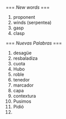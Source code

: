 === *New words* ===

1. proponent
2. winds (serpentea)
3. gasp
4. clasp

=== *Nuevas Palabras* ===

1. desagüe
2. resbaladiza
3. cuota
4. Hubo
5. roble
6. tenedor
7. marcador
8. capa
9. contextura
10. Pusimos
11. Pidió
12. 
